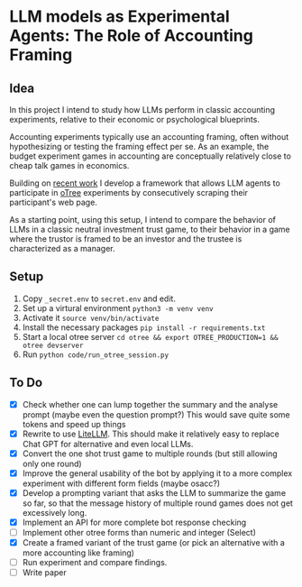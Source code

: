 # LLM models as Experimental Agents: The Role of Accounting Framing

## Idea

In this project I intend to study how LLMs perform in classic accounting experiments, relative to their economic or psychological blueprints.

Accounting experiments typically use an accounting framing, often without hypothesizing or testing the framing effect per se. As an example, the budget experiment games in accounting are conceptually relatively close to cheap talk games in economics.

Building on [recent work](https://papers.ssrn.com/sol3/papers.cfm?abstract_id=4682602) I develop a framework that allows LLM agents to participate in [oTree](https://www.otree.org) experiments by consecutively scraping their participant's web page.

As a starting point, using this setup, I intend to compare the behavior of LLMs in a classic neutral investment trust game, to their behavior in a game where the trustor is framed to be an investor and the trustee is characterized as a manager.

## Setup

1. Copy `_secret.env` to `secret.env` and edit.
2. Set up a virtural environment `python3 -m venv venv`
3. Activate it `source venv/bin/activate`
4. Install the necessary packages `pip install -r requirements.txt`
5. Start a local otree server `cd otree && export OTREE_PRODUCTION=1 && otree devserver`
6. Run `python code/run_otree_session.py`

## To Do

- [X] Check whether one can lump together the summary and the analyse prompt (maybe even the question prompt?) This would save quite some tokens and speed up things
- [X] Rewrite to use [LiteLLM](https://github.com/BerriAI/litellm). This should make it relatively easy to replace Chat GPT for alternative and even local LLMs.
- [X] Convert the one shot trust game to multiple rounds (but still allowing only one round)
- [X] Improve the general usability of the bot by applying it to a more complex experiment with different form fields (maybe osacc?)
- [X] Develop a prompting variant that asks the LLM to summarize the game so far, so that the message history of multiple round games does not get excessively long. 
- [X] Implement an API for more complete bot response checking
- [ ] Implement other otree forms than numeric and integer (Select)
- [X] Create a framed variant of the trust game (or pick an alternative with a more accounting like framing) 
- [ ] Run experiment and compare findings.
- [ ] Write paper
